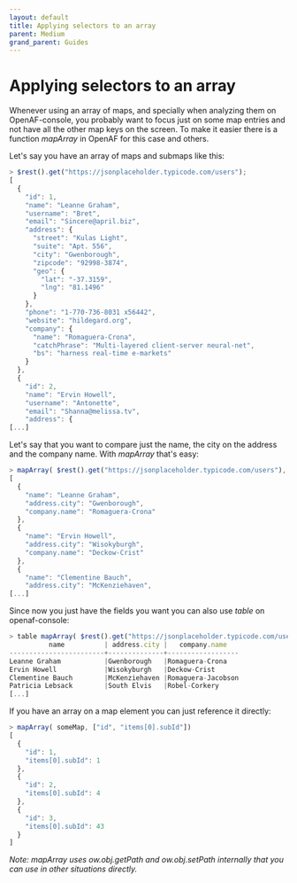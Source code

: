 ```yaml
---
layout: default
title: Applying selectors to an array
parent: Medium
grand_parent: Guides
---
```


# Applying selectors to an array

Whenever using an array of maps, and specially when analyzing them on OpenAF-console, you probably want to focus just on some map entries and not have all the other map keys on the screen. To make it easier there is a function _mapArray_ in OpenAF for this case and others.

Let's say you have an array of maps and submaps like this:

````javascript
> $rest().get("https://jsonplaceholder.typicode.com/users");
[
  {
    "id": 1,
    "name": "Leanne Graham",
    "username": "Bret",
    "email": "Sincere@april.biz",
    "address": {
      "street": "Kulas Light",
      "suite": "Apt. 556",
      "city": "Gwenborough",
      "zipcode": "92998-3874",
      "geo": {
        "lat": "-37.3159",
        "lng": "81.1496"
      }
    },
    "phone": "1-770-736-8031 x56442",
    "website": "hildegard.org",
    "company": {
      "name": "Romaguera-Crona",
      "catchPhrase": "Multi-layered client-server neural-net",
      "bs": "harness real-time e-markets"
    }
  },
  {
    "id": 2,
    "name": "Ervin Howell",
    "username": "Antonette",
    "email": "Shanna@melissa.tv",
    "address": {
[...]
````

Let's say that you want to compare just the name, the city on the address and the company name. With _mapArray_ that's easy:

````javascript
> mapArray( $rest().get("https://jsonplaceholder.typicode.com/users"), [ "name", "address.city", "company.name" ] )
[
  {
    "name": "Leanne Graham",
    "address.city": "Gwenborough",
    "company.name": "Romaguera-Crona"
  },
  {
    "name": "Ervin Howell",
    "address.city": "Wisokyburgh",
    "company.name": "Deckow-Crist"
  },
  {
    "name": "Clementine Bauch",
    "address.city": "McKenziehaven",
[...]
````

Since now you just have the fields you want you can also use _table_ on openaf-console:

````javascript
> table mapArray( $rest().get("https://jsonplaceholder.typicode.com/users"), [ "name", "address.city", "company.name" ] )
          name          | address.city |   company.name
------------------------+--------------+------------------
Leanne Graham           |Gwenborough   |Romaguera-Crona
Ervin Howell            |Wisokyburgh   |Deckow-Crist
Clementine Bauch        |McKenziehaven |Romaguera-Jacobson
Patricia Lebsack        |South Elvis   |Robel-Corkery
[...]
````

If you have an array on a map element you can just reference it directly:

````javascript
> mapArray( someMap, ["id", "items[0].subId"])
[
  {
    "id": 1,
    "items[0].subId": 1
  },
  {
    "id": 2,
    "items[0].subId": 4
  },
  {
    "id": 3,
    "items[0].subId": 43
  }
]
````

_Note: mapArray uses ow.obj.getPath and ow.obj.setPath internally that you can use in other situations directly._